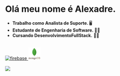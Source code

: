 # Olá meu nome é Alexadre.
- <strong>Trabalho como Analista de Suporte. </strong> :desktop_computer:
- <strong>Estudante de Engenharia de Software. </strong> 👨‍🎓
- <strong>Cursando DesenvolvimentoFullStack.</strong> 👨‍🎓
 <div align="left">
  <a href="https://github.com/alexandrevf2021">
</div> 
<div style="display: inline_block">
<br>
 
 <img src="https://www.vectorlogo.zone/logos/firebase/firebase-icon.svg" alt="firebase" width="40" height="40"/>
 <img src="https://raw.githubusercontent.com/devicons/devicon/master/icons/mongodb/mongodb-original-wordmark.svg" alt="mongodb" width="40" height="40"/>

 
  
</div>
  <div>
    <br>
  <a href="https://www.linkedin.com/in/alexandre-fagundes-536816225/" target="_blank"><img src="https://img.shields.io/badge/-LinkedIn-%230077B5?style=for-the-badge&logo=linkedin&logoColor=white" target="_blank"></a>
</div>
